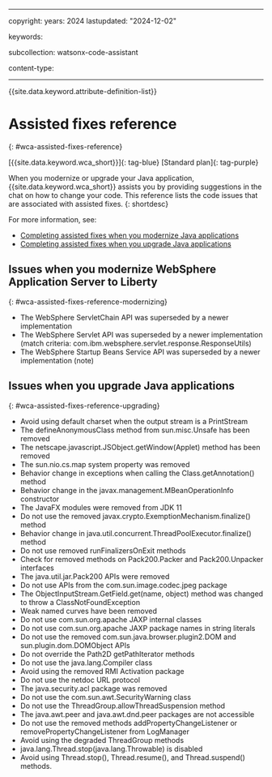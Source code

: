 
---

copyright:
   years: 2024
lastupdated: "2024-12-02"

keywords: 

subcollection: watsonx-code-assistant

content-type:

---

{{site.data.keyword.attribute-definition-list}}

# Assisted fixes reference
{: #wca-assisted-fixes-reference}



[{{site.data.keyword.wca_short}}]{: tag-blue} [Standard plan]{: tag-purple}

When you modernize or upgrade your Java application, {{site.data.keyword.wca_short}} assists you by providing suggestions in the chat on how to change your code. This reference lists the code issues that are associated with assisted fixes.
{: shortdesc}

For more information, see:
- [Completing assisted fixes when you modernize Java applications](docs/watsonx-code-assistant?topic=watsonx-code-assistant-wca-modernize-java#wca-upgrade-assistedfix)
- [Completing assisted fixes when you upgrade Java applications](/docs/watsonx-code-assistant?topic=watsonx-code-assistant-wca-upgrade-java#wca-upgrade-assistedfix)

## Issues when you modernize WebSphere Application Server to Liberty
{: #wca-assisted-fixes-reference-modernizing}

- The WebSphere ServletChain API was superseded by a newer implementation
- The WebSphere Servlet API was superseded by a newer implementation (match criteria: com.ibm.websphere.servlet.response.ResponseUtils)
- The WebSphere Startup Beans Service API was superseded by a newer implementation (note)

## Issues when you upgrade Java applications
{: #wca-assisted-fixes-reference-upgrading}

- Avoid using default charset when the output stream is a PrintStream
- The defineAnonymousClass method from sun.misc.Unsafe has been removed
- The netscape.javascript.JSObject.getWindow(Applet) method has been removed
- The sun.nio.cs.map system property was removed
- Behavior change in exceptions when calling the Class.getAnnotation() method
- Behavior change in the javax.management.MBeanOperationInfo constructor
- The JavaFX modules were removed from JDK 11
- Do not use the removed javax.crypto.ExemptionMechanism.finalize() method
- Behavior change in java.util.concurrent.ThreadPoolExecutor.finalize() method
- Do not use removed runFinalizersOnExit methods
- Check for removed methods on Pack200.Packer and Pack200.Unpacker interfaces
- The java.util.jar.Pack200 APIs were removed
- Do not use APIs from the com.sun.image.codec.jpeg package
- The ObjectInputStream.GetField.get(name, object) method was changed to throw a ClassNotFoundException
- Weak named curves have been removed
- Do not use com.sun.org.apache JAXP internal classes
- Do not use com.sun.org.apache JAXP package names in string literals
- Do not use the removed com.sun.java.browser.plugin2.DOM and sun.plugin.dom.DOMObject APIs
- Do not override the Path2D getPathIterator methods
- Do not use the java.lang.Compiler class
- Avoid using the removed RMI Activation package
- Do not use the netdoc URL protocol
- The java.security.acl package was removed
- Do not use the com.sun.awt.SecurityWarning class
- Do not use the ThreadGroup.allowThreadSuspension method
- The java.awt.peer and java.awt.dnd.peer packages are not accessible
- Do not use the removed methods addPropertyChangeListener or removePropertyChangeListener from LogManager
- Avoid using the degraded ThreadGroup methods
- java.lang.Thread.stop(java.lang.Throwable) is disabled
- Avoid using Thread.stop(), Thread.resume(), and Thread.suspend() methods.
